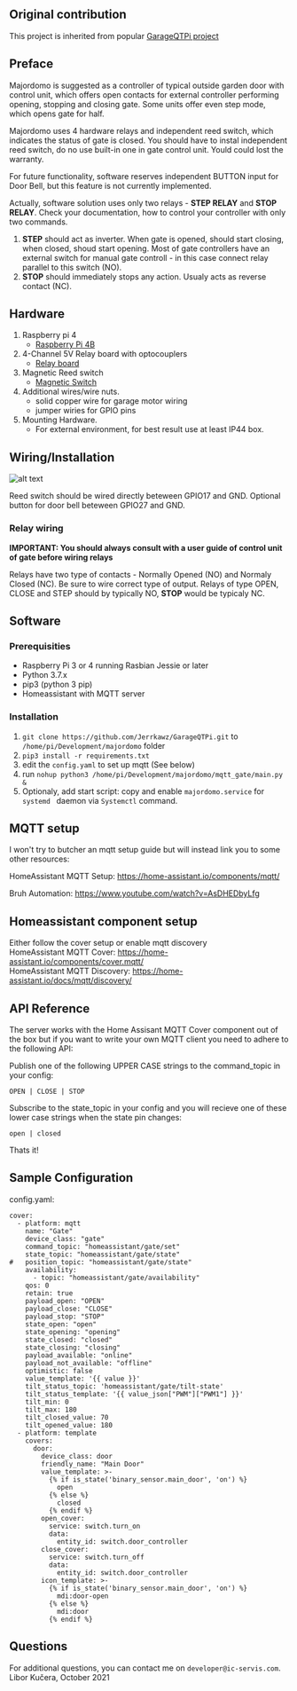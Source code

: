 ## Original contribution

This project is inherited from popular [GarageQTPi project](https://github.com/Jerrkawz/GarageQTPi.git)

## Preface
Majordomo is suggested as a controller of typical outside garden door with control unit, which offers open contacts for external controller performing opening, stopping and closing gate. Some units offer even step mode, which opens gate for half.

Majordomo uses 4 hardware relays and independent reed switch, which indicates the status of gate is closed. You should have to instal independent reed switch, do no use built-in one in gate control unit. Yould could lost the warranty.

For future functionality, software reserves independent BUTTON input for Door Bell, but this feature is not currently implemented.

Actually, software solution uses only two relays - **STEP RELAY** and **STOP RELAY**. 
Check your documentation, how to control your controller with only two commands. 
1. **STEP** should act as inverter. When gate is opened, should start closing, when closed, shoud start opening. Most of gate controllers have an external switch for manual gate controll - in this case connect relay parallel to this switch (NO).
2. **STOP** should immediately stops any action. Usualy acts as reverse contact (NC).

## Hardware

1. Raspberry pi 4
   * [Raspberry Pi 4B](https://www.amazon.de/dp/B07TC2BK1X/ref=cm_sw_em_r_mt_dp_35PGYZTZP17XYZ7DT9EN)
2. 4-Channel 5V Relay board with optocouplers 
   * [Relay board](https://www.amazon.de/dp/B07CRRK7R8/ref=cm_sw_em_r_mt_dp_FN9T62C92G276815FRJ)
3. Magnetic Reed switch
   * [Magnetic Switch](https://www.amazon.com/dp/B07F5WS5WX/ref=cm_sw_em_r_mt_dp_X87FGHWG5QX7VVAK05BK)
4. Additional wires/wire nuts. 
    * solid copper wire for garage motor wiring
    * jumper wiries for GPIO pins
5. Mounting Hardware. 
    * For external environment, for best result use at least IP44 box.


## Wiring/Installation

![alt text](Majordomo-wiring.png)

Reed switch should be wired directly beteween GPIO17 and GND.
Optional button for door bell beteween GPIO27 and GND.

### Relay wiring
**IMPORTANT: You should always consult with a user guide of control unit of gate before wiring relays**

Relays have two type of contacts - Normally Opened (NO) and Normaly Closed (NC). Be sure to wire correct type of output. 
Relays of type OPEN, CLOSE and STEP should by typically NO, **STOP** would be typicaly NC.

## Software

### Prerequisities 
* Raspberry Pi 3 or 4 running Rasbian Jessie or later
* Python 3.7.x
* pip3 (python 3 pip)
* Homeassistant with MQTT server

### Installation
1. `git clone https://github.com/Jerrkawz/GarageQTPi.git` to `/home/pi/Development/majordomo` folder
2. `pip3 install -r requirements.txt`
3. edit the `config.yaml` to set up mqtt (See below)
3. run `nohup python3 /home/pi/Development/majordomo/mqtt_gate/main.py &` 
5. Optionaly, add start script: copy and enable `majordomo.service` for `systemd ` daemon via `Systemctl` command.

## MQTT setup
I won't try to butcher an mqtt setup guide but will instead link you to some other resources:

HomeAssistant MQTT Setup: https://home-assistant.io/components/mqtt/

Bruh Automation: https://www.youtube.com/watch?v=AsDHEDbyLfg

## Homeassistant component setup
Either follow the cover setup or enable mqtt discovery  
HomeAssistant MQTT Cover: https://home-assistant.io/components/cover.mqtt/  
HomeAssistant MQTT Discovery: https://home-assistant.io/docs/mqtt/discovery/

## API Reference

The server works with the Home Assisant MQTT Cover component out of the box but if you want to write your own MQTT client you need to adhere to the following API:

Publish one of the following UPPER CASE strings to the command_topic in your config:

`OPEN | CLOSE | STOP`

Subscribe to the state_topic in your config and you will recieve one of these lower case strings when the state pin changes:

`open | closed`

Thats it!

## Sample Configuration

config.yaml:
```
cover:
  - platform: mqtt
    name: "Gate"
    device_class: "gate"
    command_topic: "homeassistant/gate/set"
    state_topic: "homeassistant/gate/state"
#   position_topic: "homeassistant/gate/state"
    availability:
      - topic: "homeassistant/gate/availability"
    qos: 0
    retain: true
    payload_open: "OPEN"
    payload_close: "CLOSE"
    payload_stop: "STOP"
    state_open: "open"
    state_opening: "opening"
    state_closed: "closed"
    state_closing: "closing"
    payload_available: "online"
    payload_not_available: "offline"
    optimistic: false
    value_template: '{{ value }}'
    tilt_status_topic: 'homeassistant/gate/tilt-state'
    tilt_status_template: '{{ value_json["PWM"]["PWM1"] }}'
    tilt_min: 0
    tilt_max: 180
    tilt_closed_value: 70
    tilt_opened_value: 180
  - platform: template
    covers:
      door:
        device_class: door
        friendly_name: "Main Door"
        value_template: >-
          {% if is_state('binary_sensor.main_door', 'on') %}
            open
          {% else %}
            closed
          {% endif %}
        open_cover:
          service: switch.turn_on
          data:
            entity_id: switch.door_controller
        close_cover:
          service: switch.turn_off
          data:
            entity_id: switch.door_controller
        icon_template: >-
          {% if is_state('binary_sensor.main_door', 'on') %}
            mdi:door-open
          {% else %}
            mdi:door
          {% endif %}
```
        
## Questions

For additional questions, you can contact me on `developer@ic-servis.com`.
Libor Kučera, October 2021